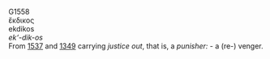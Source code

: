 <body>
  <p>G1558<br>  ἔκδικος  <br> ekdikos  <br><i>ek‘-dik-os </i><br>From <a href="g1537.htm">1537</a> and <a href="g1349.htm">1349</a>  carrying <i>justice</i> <i>out</i>, that is, a <i>punisher:</i> - a (re-) venger.<br></p>
 </body>